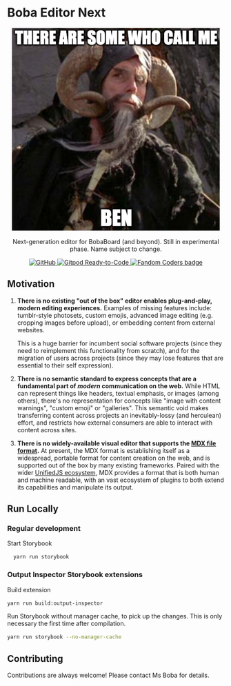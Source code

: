 # Boba Editor Next

<div align="center">

![BEN meme](./BEN.png)

Next-generation editor for BobaBoard (and beyond). Still in experimental phase. Name subject to change.

<!-- Add the <a> so IMGs will stay on the same line -->
<a href="#">
    <img alt="GitHub" src="https://img.shields.io/github/license/essential-randomness/boba-editor-next" />
</a>
<a href="https://gitpod.io/from-referrer/">
    <img src="https://img.shields.io/badge/Gitpod-Ready--to--Code-blue?logo=gitpod" alt="Gitpod Ready-to-Code"/>
</a>
<a href="https://fancoders.com/">
    <img src="https://img.shields.io/badge/fandom-coders-ff69b4" alt="Fandom Coders badge"/>
</a>
</div>

## Motivation

1. **There is no existing "out of the box" editor enables plug-and-play, modern editing experiences.** Examples of missing features include: tumblr-style photosets, custom emojis, advanced image editing (e.g. cropping images before upload), or embedding content from external websites.

   This is a huge barrier for incumbent social software projects (since they need to reimplement this functionality from scratch), and for the migration of users across projects (since they may lose features that are essential to their self expression).

2. **There is no semantic standard to express concepts that are a fundamental part of _modern_ communication on the web.** While HTML can represent things like headers, textual emphasis, or images (among others), there's no representation for concepts like "image with content warnings", "custom emoji" or "galleries". This semantic void makes transferring content across projects an inevitably-lossy (and herculean) effort, and restricts how external consumers are able to interact with content across sites.
3. **There is no widely-available visual editor that supports the [MDX file format](https://github.com/essential-randomness/boba-editor-next).** At present, the MDX format is establishing itself as a widespread, portable format for content creation on the web, and is supported out of the box by many existing frameworks. Paired with the wider [UnifiedJS ecosystem](https://unifiedjs.com/), MDX provides a format that is both human and machine readable, with an vast ecosystem of plugins to both extend its capabilities and manipulate its output.

## Run Locally

### Regular development

Start Storybook

```bash
  yarn run storybook
```

### Output Inspector Storybook extensions

Build extension

```bash
yarn run build:output-inspector
```

Run Storybook without manager cache, to pick up the changes. This is only necessary the first time after compilation.

```bash
yarn run storybook --no-manager-cache
```

## Contributing

Contributions are always welcome! Please contact Ms Boba for details.
